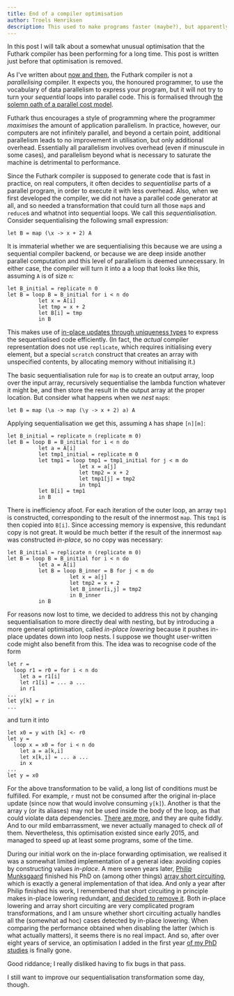 ```yaml
---
title: End of a compiler optimisation
author: Troels Henriksen
description: This used to make programs faster (maybe?), but apparently not anymore
---
```


In this post I will talk about a somewhat unusual optimisation that
the Futhark compiler has been performing for a long time. This post is
written just before that optimisation is removed.

As I've written about [now and
then](2019-02-18-futhark-at-ppopp.html), the Futhark compiler is not a
*parallelising* compiler. It expects you, the honoured programmer, to
use the vocabulary of data parallelism to express your program, but it
will not try to turn your *sequential* loops into parallel code. This
is formalised through [the solemn oath of a parallel cost
model](2022-01-27-cost-models-are-contracts.html).

Futhark thus encourages a style of programming where the programmer
*maximises* the amount of application parallelism. In practice,
however, our computers are not infinitely parallel, and beyond a
certain point, additional parallelism leads to no improvement in
utilisation, but only additional overhead. Essentially all parallelism
involves overhead (even if minuscule in some cases), and parallelism
beyond what is necessary to saturate the machine is detrimental to
performance.

Since the Futhark compiler is supposed to generate code that is fast
in practice, on real computers, it often decides to *sequentialise*
parts of a parallel program, in order to execute it with less
overhead. Also, when we first developed the compiler, we did not have
a parallel code generator at all, and so needed a transformation that
could turn all those `map`s and `reduce`s and whatnot into sequential
loops. We call this *sequentialisation*. Consider sequentialising the
following small expression:

```Futhark
let B = map (\x -> x + 2) A
```

It is immaterial whether we are sequentialising this because we are
using a sequential compiler backend, or because we are deep inside
another parallel computation and this level of parallelism is deemed
unnecessary. In either case, the compiler will turn it into a a loop
that looks like this, assuming `A` is of size `n`:

```Futhark
let B_initial = replicate n 0
let B = loop B = B_initial for i < n do
          let x = A[i]
          let tmp = x + 2
          let B[i] = tmp
          in B
```

This makes use of [in-place updates through uniqueness
types](2022-06-13-uniqueness-types.html) to express the sequentialised
code efficiently. (In fact, the *actual* compiler representation does
not use `replicate`, which requires initialising every element, but a
special `scratch` construct that creates an array with unspecified
contents, by allocating memory without initialising it.)

The basic sequentialisation rule for `map` is to create an output
array, loop over the input array, recursively sequentialise the lambda
function whatever it might be, and then store the result in the output
array at the proper location. But consider what happens when we *nest*
`map`s:

```futhark
let B = map (\a -> map (\y -> x + 2) a) A
```

Applying sequentialisation we get this, assuming `A` has shape
`[n][m]`:

```Futhark
let B_initial = replicate n (replicate m 0)
let B = loop B = B_initial for i < n do
          let a = A[i]
          let tmp1_initial = replicate m 0
          let tmp1 = loop tmp1 = tmp1_initial for j < m do
                       let x = a[j]
                       let tmp2 = x + 2
                       let tmp1[j] = tmp2
                       in tmp1
          let B[i] = tmp1
          in B
```

There is inefficiency afoot. For each iteration of the outer loop, an
array `tmp1` is constructed, corresponding to the result of the
innermost `map`. This `tmp1` is then copied into `B[i]`. Since
accessing memory is expensive, this redundant copy is not great. It
would be much better if the result of the innermost `map` was
constructed *in-place*, so no copy was necessary:

```Futhark
let B_initial = replicate n (replicate m 0)
let B = loop B = B_initial for i < n do
          let a = A[i]
          let B = loop B_inner = B for j < m do
                    let x = a[j]
                    let tmp2 = x + 2
                    let B_inner[i,j] = tmp2
                    in B_inner
          in B
```

For reasons now lost to time, we decided to address this not by
changing sequentialisation to more directly deal with nesting, but by
introducing a more general optimisation, called *in-place lowering*
because it pushes in-place updates down into loop nests. I suppose we
thought user-written code might also benefit from this. The idea was
to recognise code of the form

```Futhark
let r =
  loop r1 = r0 = for i < n do
    let a = r1[i]
    let r1[i] = ... a ...
    in r1
...
let y[k] = r in
...
```

and turn it into

```Futhark
let x0 = y with [k] <- r0
let y =
  loop x = x0 = for i < n do
    let a = a[k,i]
    let x[k,i] = ... a ...
    in x
...
let y = x0
```

For the above transformation to be valid, a long list of conditions
must be fulfilled. For example, `r` must not be consumed after the
original in-place update (since now that would involve consuming
`y[k]`). Another is that the array `y` (or its aliases) may not be
used inside the body of the loop, as that could violate data
dependencies. [There are
more](https://github.com/diku-dk/futhark/blob/6bf0e8a342fc0fd7b34293201fcc2fa58c595946/src/Futhark/Optimise/InPlaceLowering.hs#L36-L57),
and they are quite fiddly. And to our mild embarrassment, we never
actually managed to check *all* of them. Nevertheless, this
optimisation existed since early 2015, and managed to speed up at
least some programs, some of the time.

During our initial work on the in-place forwarding optimisation, we
realised it was a somewhat limited implementation of a general idea:
avoiding copies by constructing values *in-place*. A mere seven years
later, [Philip Munksgaard](https://munksgaard.me/) finished his PhD on
(among other things) [array short
circuiting](2022-11-03-short-circuiting.html),
which is exactly a general implementation of that idea. And only a
year after Philip finished his work, I remembered that short
circuiting in principle makes in-place lowering redundant, [and
decided to remove it](https://github.com/diku-dk/futhark/pull/2055).
Both in-place lowering and array short circuiting are very complicated
program transformations, and I am unsure whether short circuiting
actually handles all the (somewhat ad hoc) cases detected by in-place
lowering. When comparing the performance obtained when disabling the
latter (which is what actually matters), it seems there is no real
impact. And so, after over eight years of service, an optimisation I
added in the first year [of my PhD
studies](2017-12-27-reflections-on-a-phd-accidentally-spent-on-language-design.html)
is finally gone.

Good riddance; I really disliked having to fix bugs in that pass.

I still want to improve our sequentialisation transformation some day,
though.
